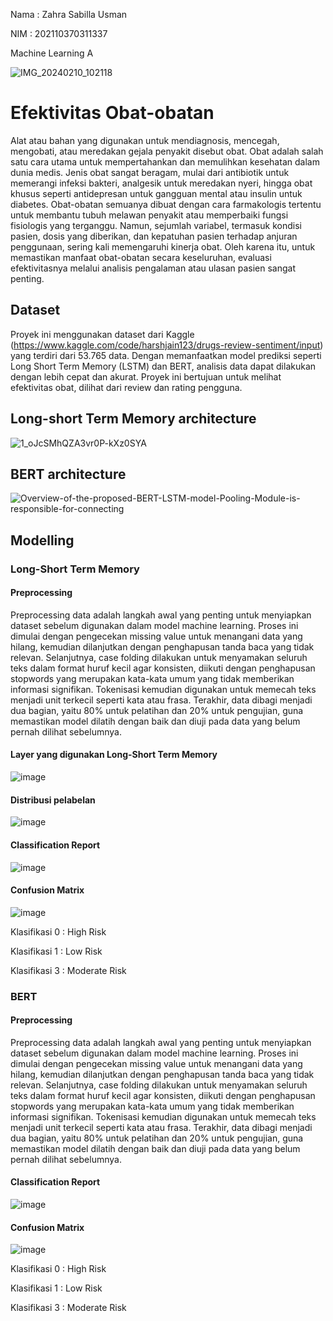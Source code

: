 Nama : Zahra Sabilla Usman

NIM : 202110370311337

Machine Learning A

![IMG_20240210_102118](https://github.com/user-attachments/assets/c28fb384-8803-44f6-bc63-b9daf1df6290)



# Efektivitas Obat-obatan 
  Alat atau bahan yang digunakan untuk mendiagnosis, mencegah, mengobati, atau meredakan gejala penyakit disebut obat. Obat adalah salah satu cara utama untuk mempertahankan dan memulihkan kesehatan dalam dunia medis. Jenis obat sangat beragam, mulai dari antibiotik untuk memerangi infeksi bakteri, analgesik untuk meredakan nyeri, hingga obat khusus seperti antidepresan untuk gangguan mental atau insulin untuk diabetes. Obat-obatan semuanya dibuat dengan cara farmakologis tertentu untuk membantu tubuh melawan penyakit atau memperbaiki fungsi fisiologis yang terganggu. Namun, sejumlah variabel, termasuk kondisi pasien, dosis yang diberikan, dan kepatuhan pasien terhadap anjuran penggunaan, sering kali memengaruhi kinerja obat. Oleh karena itu, untuk memastikan manfaat obat-obatan secara keseluruhan, evaluasi efektivitasnya melalui analisis pengalaman atau ulasan pasien sangat penting.
  
## Dataset
  Proyek ini menggunakan dataset dari Kaggle (https://www.kaggle.com/code/harshjain123/drugs-review-sentiment/input) yang terdiri dari 53.765 data. Dengan memanfaatkan model prediksi seperti Long Short Term Memory (LSTM) dan BERT, analisis data dapat dilakukan dengan lebih cepat dan akurat. Proyek ini bertujuan untuk melihat efektivitas obat, dilihat dari review dan rating pengguna.
  
## Long-short Term Memory architecture
![1_oJcSMhQZA3vr0P-kXz0SYA](https://github.com/user-attachments/assets/3b78218b-292a-4c5e-a7bd-0b205644e0e7)

## BERT architecture
![Overview-of-the-proposed-BERT-LSTM-model-Pooling-Module-is-responsible-for-connecting](https://github.com/user-attachments/assets/6162c18d-98c4-4fd7-89cc-e14f635a65f0)

## Modelling
### Long-Short Term Memory
#### Preprocessing
Preprocessing data adalah langkah awal yang penting untuk menyiapkan dataset sebelum digunakan dalam model machine learning. Proses ini dimulai dengan pengecekan missing value untuk menangani data yang hilang, kemudian dilanjutkan dengan penghapusan tanda baca yang tidak relevan. Selanjutnya, case folding dilakukan untuk menyamakan seluruh teks dalam format huruf kecil agar konsisten, diikuti dengan penghapusan stopwords yang merupakan kata-kata umum yang tidak memberikan informasi signifikan. Tokenisasi kemudian digunakan untuk memecah teks menjadi unit terkecil seperti kata atau frasa. Terakhir, data dibagi menjadi dua bagian, yaitu 80% untuk pelatihan dan 20% untuk pengujian, guna memastikan model dilatih dengan baik dan diuji pada data yang belum pernah dilihat sebelumnya.

#### Layer yang digunakan Long-Short Term Memory
![image](https://github.com/user-attachments/assets/952f70b4-10d1-4709-9c61-c13cccc1f87d)


#### Distribusi pelabelan
![image](https://github.com/user-attachments/assets/8dfd9c6f-1a66-425c-8d32-c2e9009411f4)


#### Classification Report
![image](https://github.com/user-attachments/assets/821d693d-5e15-4cbe-8660-2e9a0443f23b)

#### Confusion Matrix
![image](https://github.com/user-attachments/assets/3d98fd93-c199-4574-b5d2-7e3b2d639225)

Klasifikasi 0 : High Risk

Klasifikasi 1 : Low Risk

Klasifikasi 3 : Moderate Risk

### BERT
#### Preprocessing
Preprocessing data adalah langkah awal yang penting untuk menyiapkan dataset sebelum digunakan dalam model machine learning. Proses ini dimulai dengan pengecekan missing value untuk menangani data yang hilang, kemudian dilanjutkan dengan penghapusan tanda baca yang tidak relevan. Selanjutnya, case folding dilakukan untuk menyamakan seluruh teks dalam format huruf kecil agar konsisten, diikuti dengan penghapusan stopwords yang merupakan kata-kata umum yang tidak memberikan informasi signifikan. Tokenisasi kemudian digunakan untuk memecah teks menjadi unit terkecil seperti kata atau frasa. Terakhir, data dibagi menjadi dua bagian, yaitu 80% untuk pelatihan dan 20% untuk pengujian, guna memastikan model dilatih dengan baik dan diuji pada data yang belum pernah dilihat sebelumnya.

#### Classification Report
![image](https://github.com/user-attachments/assets/ee7af99c-76c7-4bd5-b08d-6e1d1e184ea6)


#### Confusion Matrix
![image](https://github.com/user-attachments/assets/5f05723c-4884-4a86-b0b8-9e0e14f9ec09)

Klasifikasi 0 : High Risk

Klasifikasi 1 : Low Risk

Klasifikasi 3 : Moderate Risk

